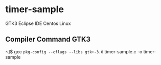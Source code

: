 # timer-sample
GTK3 Eclipse IDE Centos Linux

## Compiler Command GTK3

~]$ gcc `pkg-config --cflags --libs gtk+-3.0` timer-sample.c -o timer-sample
